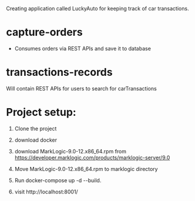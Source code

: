 Creating application called LuckyAuto for keeping track of car transactions. 

# capture-orders

* Consumes orders via REST APIs and save it to database

# transactions-records 

Will contain REST APIs for users to search for carTransactions

# Project setup:

1. Clone the project

2. download docker

3. download MarkLogic-9.0-12.x86_64.rpm from https://developer.marklogic.com/products/marklogic-server/9.0

4. Move MarkLogic-9.0-12.x86_64.rpm to marklogic directory

5. Run docker-compose up -d --build.

6. visit http://localhost:8001/
